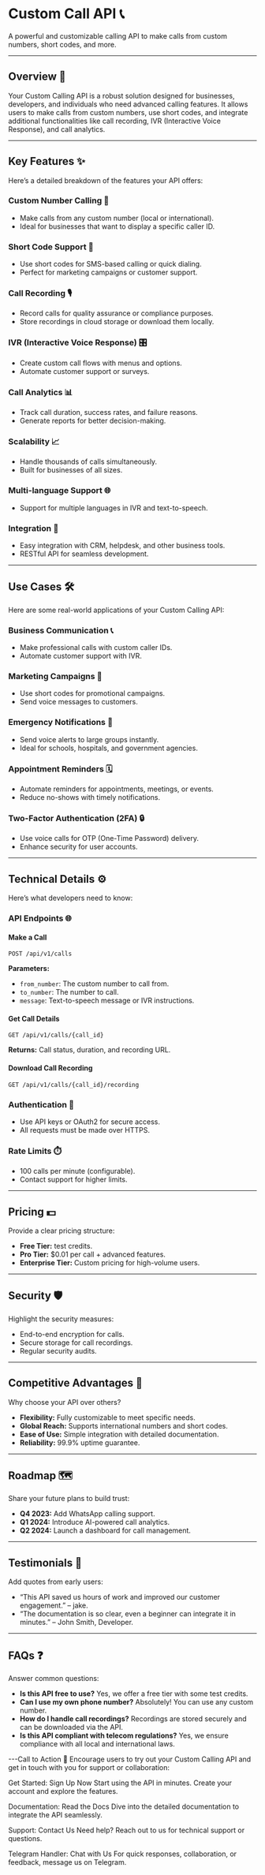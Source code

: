 # Custom Call API 📞

A powerful and customizable calling API to make calls from custom numbers, short codes, and more.

---

## Overview 📖
Your Custom Calling API is a robust solution designed for businesses, developers, and individuals who need advanced calling features. It allows users to make calls from custom numbers, use short codes, and integrate additional functionalities like call recording, IVR (Interactive Voice Response), and call analytics.

---

## Key Features ✨
Here’s a detailed breakdown of the features your API offers:

### Custom Number Calling 📱
- Make calls from any custom number (local or international).
- Ideal for businesses that want to display a specific caller ID.

### Short Code Support 🔢
- Use short codes for SMS-based calling or quick dialing.
- Perfect for marketing campaigns or customer support.

### Call Recording 🎙️
- Record calls for quality assurance or compliance purposes.
- Store recordings in cloud storage or download them locally.

### IVR (Interactive Voice Response) 🎛️
- Create custom call flows with menus and options.
- Automate customer support or surveys.

### Call Analytics 📊
- Track call duration, success rates, and failure reasons.
- Generate reports for better decision-making.

### Scalability 📈
- Handle thousands of calls simultaneously.
- Built for businesses of all sizes.

### Multi-language Support 🌐
- Support for multiple languages in IVR and text-to-speech.

### Integration 🔌
- Easy integration with CRM, helpdesk, and other business tools.
- RESTful API for seamless development.

---

## Use Cases 🛠️
Here are some real-world applications of your Custom Calling API:

### Business Communication 📞
- Make professional calls with custom caller IDs.
- Automate customer support with IVR.

### Marketing Campaigns 📣
- Use short codes for promotional campaigns.
- Send voice messages to customers.

### Emergency Notifications 🚨
- Send voice alerts to large groups instantly.
- Ideal for schools, hospitals, and government agencies.

### Appointment Reminders 🗓️
- Automate reminders for appointments, meetings, or events.
- Reduce no-shows with timely notifications.

### Two-Factor Authentication (2FA) 🔒
- Use voice calls for OTP (One-Time Password) delivery.
- Enhance security for user accounts.

---

## Technical Details ⚙️
Here’s what developers need to know:

### API Endpoints 🌐

#### Make a Call
```http
POST /api/v1/calls
```
**Parameters:**
- `from_number`: The custom number to call from.
- `to_number`: The number to call.
- `message`: Text-to-speech message or IVR instructions.

#### Get Call Details
```http
GET /api/v1/calls/{call_id}
```
**Returns:** Call status, duration, and recording URL.

#### Download Call Recording
```http
GET /api/v1/calls/{call_id}/recording
```

### Authentication 🔑
- Use API keys or OAuth2 for secure access.
- All requests must be made over HTTPS.

### Rate Limits ⏱️
- 100 calls per minute (configurable).
- Contact support for higher limits.

---

## Pricing 💵
Provide a clear pricing structure:
- **Free Tier:**  test credits.
- **Pro Tier:** $0.01 per call + advanced features.
- **Enterprise Tier:** Custom pricing for high-volume users.

---

## Security 🛡️
Highlight the security measures:
- End-to-end encryption for calls.
- Secure storage for call recordings.
- Regular security audits.

---

## Competitive Advantages 🥇
Why choose your API over others?
- **Flexibility:** Fully customizable to meet specific needs.
- **Global Reach:** Supports international numbers and short codes.
- **Ease of Use:** Simple integration with detailed documentation.
- **Reliability:** 99.9% uptime guarantee.

---

## Roadmap 🗺️
Share your future plans to build trust:
- **Q4 2023:** Add WhatsApp calling support.
- **Q1 2024:** Introduce AI-powered call analytics.
- **Q2 2024:** Launch a dashboard for call management.

---

## Testimonials 💬
Add quotes from early users:
- “This API saved us hours of work and improved our customer engagement.” –  jake.
- “The documentation is so clear, even a beginner can integrate it in minutes.” – John Smith, Developer.

---

## FAQs ❓
Answer common questions:
- **Is this API free to use?**
  Yes, we offer a free tier with some test credits.
- **Can I use my own phone number?**
  Absolutely! You can use any custom number.
- **How do I handle call recordings?**
  Recordings are stored securely and can be downloaded via the API.
- **Is this API compliant with telecom regulations?**
  Yes, we ensure compliance with all local and international laws.

---Call to Action 🎯
Encourage users to try out your Custom Calling API and get in touch with you for support or collaboration:

Get Started: Sign Up Now
Start using the API in minutes. Create your account and explore the features.

Documentation: Read the Docs
Dive into the detailed documentation to integrate the API seamlessly.

Support: Contact Us
Need help? Reach out to us for technical support or questions.

Telegram Handler: Chat with Us
For quick responses, collaboration, or feedback, message us on Telegram.
